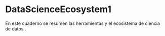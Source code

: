 # DataScienceEcosystem1
En este cuaderno se resumen las herramientas y el ecosistema de ciencia de datos .
